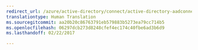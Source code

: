 ```yaml
---
redirect_url: /azure/active-directory/connect/active-directory-aadconnectsync-whatis
translationtype: Human Translation
ms.sourcegitcommit: aa20b20c86763791eb579883b5273ea79cc714b5
ms.openlocfilehash: 06297dcb273d8248cfef4ec174c40fbe6ad3b6d9
ms.lasthandoff: 02/22/2017

---
```


